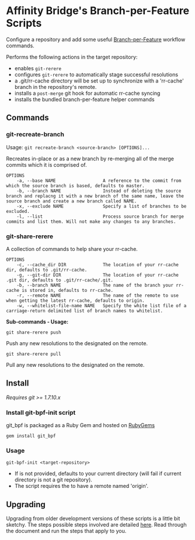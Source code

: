 Affinity Bridge's Branch-per-Feature Scripts
============================================

Configure a repository and add some useful [Branch-per-Feature] workflow commands.

Performs the following actions in the target repository:

 - enables ```git-rerere```
 - configures ```git-rerere``` to automatically stage successful resolutions
 - a .git/rr-cache directory will be set up to synchronize with a 'rr-cache' branch in the repository's remote.
 - installs a ```post-merge``` git hook for automatic rr-cache syncing
 - installs the bundled branch-per-feature helper commands

## Commands

### git-recreate-branch

Usage: ```git recreate-branch <source-branch> [OPTIONS]...```

Recreates <source-branch> in-place or as a new branch by re-merging all of the merge commits which it is comprised of.

    OPTIONS
        -a, --base NAME                  A reference to the commit from which the source branch is based, defaults to master.
        -b, --branch NAME                Instead of deleting the source branch and replacng it with a new branch of the same name, leave the source branch and create a new branch called NAME.
        -x, --exclude NAME               Specify a list of branches to be excluded.
        -l, --list                       Process source branch for merge commits and list them. Will not make any changes to any branches.


### git-share-rerere

A collection of commands to help share your rr-cache.

    OPTIONS
        -c, --cache_dir DIR              The location of your rr-cache dir, defaults to .git/rr-cache.
        -g, --git-dir DIR                The location of your rr-cache .git dir, defaults to .git/rr-cache/.git.
        -b, --branch NAME                The name of the branch your rr-cache is stored in, defaults to rr-cache.
        -r, --remote NAME                The name of the remote to use when getting the latest rr-cache, defaults to origin.
        -w, --whitelist-file-name NAME	 Specify the white list file of a carriage-return delimited list of branch names to whitelist.

**Sub-commands - Usage:**

```git share-rerere push```

Push any new resolutions to the designated <branch> on the remote.

```git share-rerere pull```

Pull any new resolutions to the designated <branch> on the remote.

## Install

_Requires git >= 1.7.10.x_

### Install git-bpf-init script

git_bpf is packaged as a Ruby Gem and hosted on [RubyGems]
    
    gem install git_bpf

### Usage

    git-bpf-init <target-repository>

 - If <target-repository> is not provided, <target-repository> defaults to your current directory (will fail if current directory is not a git repository).
 - The script requires the <target-repository> to have a remote named 'origin'.

## Upgrading

Upgrading from older development versions of these scripts is a little bit sketchy. The steps possible steps involved are detailed [here](https://gist.github.com/tnightingale/59f44847526e1cc20bf7). Read through the document and run the steps that apply to you.

[Branch-per-Feature]: https://github.com/affinitybridge/git-bpf/wiki/Branch-per-feature-process
[RubyGems]: http://rubygems.org/
